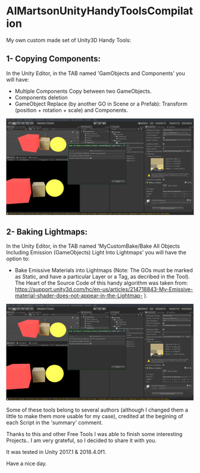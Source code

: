 # AlMartsonUnityHandyToolsCompilation
My own custom made set of Unity3D Handy Tools: 

## 1- Copying Components:
In the Unity Editor, in the TAB named 'GamObjects and Components' you will have:
* Multiple Components Copy between two GameObjects.
* Components deletion
* GameObject Replace (by another GO in Scene or a Prefab): Transform (position + rotation + scale) and Components.

![Image of Multiple Components Copy](/Readme_Images/1_1_CopyAllComp_Recortada_2.png)


## 2- Baking Lightmaps: 
In the Unity Editor, in the TAB named 'MyCustomBake/Bake All Objects Including Emission (GameObjects) Light Into Lightmaps' you will have the option to:
* Bake Emissive Materials into Lightmaps (Note: The GOs must be marked as Static, and have a particular Layer or a Tag, as decribed in the Tool). The Heart of the Source Code of this handy algorithm was taken from: https://support.unity3d.com/hc/en-us/articles/214718843-My-Emissive-material-shader-does-not-appear-in-the-Lightmap- ).

![Image of Baking Lightmaps](/Readme_Images/2_1_MyCustomBake-EmissiveMaterialsStaticIntoLightmap_Recortada.png)


Some of these tools belong to several authors (although I changed them a little to make them more usable for my case), credited at the begining of each Script in the 'summary' comment.

Thanks to this and other Free Tools I was able to finish some interesting Projects.. I am very grateful, so I decided to share it with you.

It was tested in Unity 2017.1 & 2018.4.0f1.

Have a nice day.
